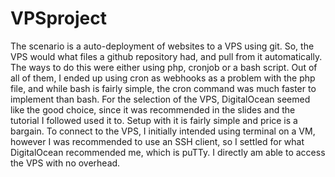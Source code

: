 # VPSproject
The scenario is a auto-deployment of websites to a VPS using git. So, the VPS would 
what files a github repository had, and pull from it automatically. The ways to do this
were either using php, cronjob or a bash script. Out of all of them, I ended up using 
cron as webhooks as a problem with the php file, and while bash is fairly simple, 
the cron command was much faster to implement than bash. For the selection of the VPS,
DigitalOcean seemed like the good choice, since it was recommended in the slides and 
the tutorial I followed used it to. Setup with it is fairly simple and price is a bargain.
To connect to the VPS, I initially intended using terminal on a VM, however I was 
recommended to use an SSH client, so I settled for what DigitalOcean recommended me,
which is puTTy. I directly am able to access the VPS with no overhead.
